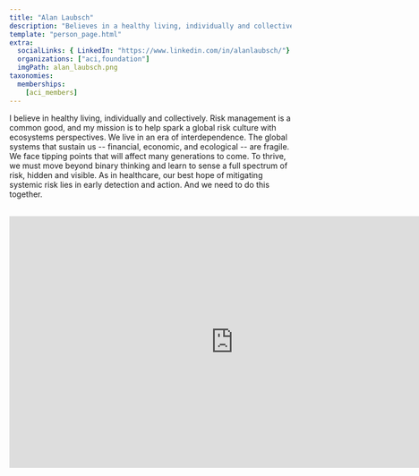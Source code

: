```yaml
---
title: "Alan Laubsch"
description: "Believes in a healthy living, individually and collectively."
template: "person_page.html"
extra:
  socialLinks: { LinkedIn: "https://www.linkedin.com/in/alanlaubsch/"}
  organizations: ["aci,foundation"]
  imgPath: alan_laubsch.png
taxonomies:
  memberships:
    [aci_members]
---
```


I believe in healthy living, individually and collectively. Risk management is a common good, and my mission is to help spark a global risk culture with ecosystems perspectives. We live in an era of interdependence. The global systems that sustain us -- financial, economic, and ecological -- are fragile. We face tipping points that will affect many generations to come. To thrive, we must move beyond binary thinking and learn to sense a full spectrum of risk, hidden and visible. As in healthcare, our best hope of mitigating systemic risk lies in early detection and action. And we need to do this together.

<BR>
<div class="aspect-w-16 aspect-h-9">
<iframe src="https://player.vimeo.com/video/430716502" width="800" height="450" frameborder="0" allow="autoplay; fullscreen" allowfullscreen></iframe>
</div>
<BR>
